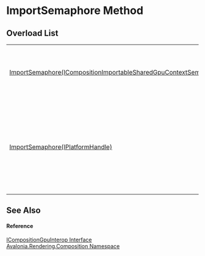 # ImportSemaphore Method


## Overload List
<table>
<tr>
<td><a href="M_Avalonia_Rendering_Composition_ICompositionGpuInterop_ImportSemaphore_1">ImportSemaphore(ICompositionImportableSharedGpuContextSemaphore)</a></td>
<td>Asynchronously imports a semaphore object. The returned object is immediately usable.</td>
</tr>
<tr>
<td><a href="M_Avalonia_Rendering_Composition_ICompositionGpuInterop_ImportSemaphore">ImportSemaphore(IPlatformHandle)</a></td>
<td>Asynchronously imports a semaphore object. The returned object is immediately usable. If import operation fails, the caller is responsible for destroying the handle</td>
</tr>
</table>

## See Also


#### Reference
<a href="T_Avalonia_Rendering_Composition_ICompositionGpuInterop">ICompositionGpuInterop Interface</a>  
<a href="N_Avalonia_Rendering_Composition">Avalonia.Rendering.Composition Namespace</a>  
